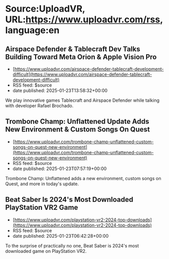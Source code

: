 # Source:UploadVR, URL:https://www.uploadvr.com/rss, language:en

## Airspace Defender &amp; Tablecraft Dev Talks Building Toward Meta Orion &amp; Apple Vision Pro
 - [https://www.uploadvr.com/airspace-defender-tablecraft-development-difficult](https://www.uploadvr.com/airspace-defender-tablecraft-development-difficult)
 - RSS feed: $source
 - date published: 2025-01-23T13:58:32+00:00

We play innovative games Tablecraft and Airspace Defender while talking with developer Rafael Brochado.

## Trombone Champ: Unflattened Update Adds New Environment &amp; Custom Songs On Quest
 - [https://www.uploadvr.com/trombone-champ-unflattened-custom-songs-on-quest-new-environment](https://www.uploadvr.com/trombone-champ-unflattened-custom-songs-on-quest-new-environment)
 - RSS feed: $source
 - date published: 2025-01-23T07:57:19+00:00

Trombone Champ: Unflattened adds a new environment, custom songs on Quest, and more in today&#39;s update.

## Beat Saber Is 2024&#x27;s Most Downloaded PlayStation VR2 Game
 - [https://www.uploadvr.com/playstation-vr2-2024-top-downloads](https://www.uploadvr.com/playstation-vr2-2024-top-downloads)
 - RSS feed: $source
 - date published: 2025-01-23T06:42:28+00:00

To the surprise of practically no one, Beat Saber is 2024&#39;s most downloaded game on PlayStation VR2.

